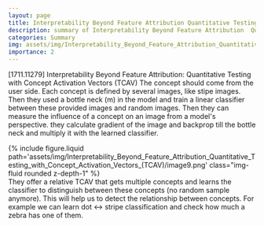 ```yaml
---
layout: page
title: Interpretability Beyond Feature Attribution Quantitative Testing with Concept Activation Vectors (TCAV)
description: summary of Interpretability Beyond Feature Attribution  Quantitative Testing with Concept Activation Vectors (TCAV)
categories: Summary
img: assets/img/Interpretability_Beyond_Feature_Attribution_Quantitative_Testing_with_Concept_Activation_Vectors_(TCAV)/image9.png 
importance: 2
---
```



[1711.11279] Interpretability Beyond Feature Attribution: Quantitative Testing with Concept Activation Vectors (TCAV)
The concept should come from the user side. Each concept is defined by several images, like stipe images. Then they used a bottle neck (m) in the model and train a linear classifier between these provided images and random images. Then they can measure the influence of a concept on an image from a model's perspective. they calculate gradient of the image and backprop till the bottle neck and multiply it with the learned classifier. 
<div class="row">
        <div class="col-sm mt-3 mt-md-0">
            {% include figure.liquid path='assets/img/Interpretability_Beyond_Feature_Attribution_Quantitative_Testing_with_Concept_Activation_Vectors_(TCAV)/image9.png' class="img-fluid rounded z-depth-1" %}
        </div>
    </div>
They offer a relative TCAV that gets multiple concepts and learns the classifier to distinguish between these concepts (no random sample anymore). This will help us to detect the relationship between concepts. For example we can learn dot <-> stripe classification and check how much a zebra has one of them. 
